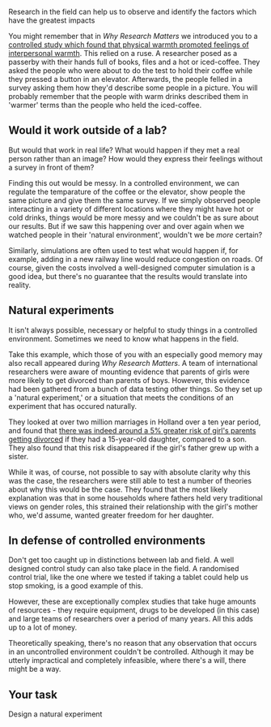 Research in the field can help us to observe and identify the factors which have the greatest impacts

You might remember that in _Why Research Matters_ we introduced you to a [controlled study which found that physical warmth promoted feelings of interpersonal warmth](link).  This relied on a ruse.  A researcher posed as a passerby with their hands full of books, files and a hot or iced-coffee.  They asked the people who were about to do the test to hold their coffee while they pressed a button in an elevator.  Afterwards, the people felled in a survey asking them how they'd describe some people in a picture.  You will probably remember that the people with warm drinks described them in 'warmer' terms than the people who held the iced-coffee.

## Would it work outside of a lab?

But would that work in real life? What would happen if they met a real person rather than an image?  How would they express their feelings without a survey in front of them?  

Finding this out would be messy.  In a controlled environment, we can regulate the temparature of the coffee or the elevator, show people the same picture and give them the same survey.  If we simply observed people interacting in a variety of different locations where they might have hot or cold drinks, things would be more messy and we couldn't be as sure about our results.  But if we saw this happening over and over again when we watched people in their 'natural environment', wouldn't we be _more_ certain?  

Similarly, simulations are often used to test what would happen if, for example, adding in a new railway line would reduce congestion on roads.  Of course, given the costs involved a well-designed computer simulation is a good idea, but there's no guarantee that the results would translate into reality.

## Natural experiments

It isn't always possible, necessary or helpful to study things in a controlled environment. Sometimes we need to know what happens in the field.

Take this example, which those of you with an especially good memory may also recall appeared during _Why Research Matters_.  A team of international researchers were aware of mounting evidence that parents of girls were more likely to get divorced than parents of boys.  However, this evidence had been gathered from a bunch of data testing other things.  So they set up a 'natural experiment,' or a situation that meets the conditions of an experiment that has occured naturally.

They looked at over two million marriages in Holland over a ten year period, and found that [there was indeed around a 5% greater risk of girl's parents getting divorced](https://theconversation.com/parents-of-teenage-daughters-more-likely-to-divorce-study-84704) if they had a 15-year-old daughter, compared to a son.  They also found that this risk disappeared if the girl's father grew up with a sister.  

While it was, of course, not possible to say with absolute clarity why this was the case, the researchers were still able to test a number of theories about why this would be the case.  They found that the most likely explanation was that in some households where fathers held very traditional views on gender roles, this strained their relationship with the girl's mother who, we'd assume, wanted greater freedom for her daughter.  

## In defense of controlled environments

Don't get too caught up in distinctions between lab and field.  A well designed control study can also take place in the field.  A randomised control trial, like the one where we tested if taking a tablet could help us stop smoking, is a good example of this.

However, these are exceptionally complex studies that take huge amounts of resources - they require equipment, drugs to be developed (in this case) and large teams of researchers over a period of many years.  All this adds up to a lot of money.  

Theoretically speaking, there's no reason that any observation that occurs in an uncontrolled environment couldn't be controlled.  Although it may be utterly impractical and completely infeasible, where there's a will, there might be a way.

## Your task

Design a natural experiment
